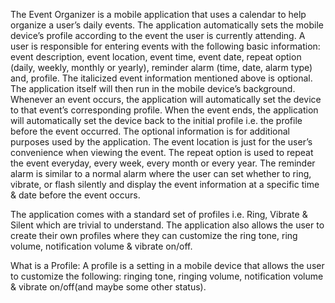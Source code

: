 The Event Organizer is a mobile application that uses a calendar to help organize a user’s daily events. The application automatically sets the mobile device’s profile according to the event the user is currently attending. A user is responsible for entering events with the following basic information: event description, event location, event time, event date, repeat option (daily, weekly, monthly or yearly), reminder alarm (time, date, alarm type) and, profile. The italicized event information mentioned above is optional. The application itself will then run in the mobile device’s background. Whenever an event occurs, the application will automatically set the device to that event’s corresponding profile. When the event ends, the application will automatically set the device back to the initial profile i.e. the profile before the event occurred.
The optional information is for additional purposes used by the application. The event location is just for the user’s convenience when viewing the event. The repeat option is used to repeat the event everyday, every week, every month or every year. The reminder alarm is similar to a normal alarm where the user can set whether to ring, vibrate, or flash silently and display the event information at a specific time & date before the event occurs.

The application comes with a standard set of profiles i.e. Ring, Vibrate & Silent which are trivial to understand. The application also allows the user to create their own profiles where they can customize the ring tone, ring volume, notification volume & vibrate on/off.

What is a Profile: A profile is a setting in a mobile device that allows the user to customize the following: ringing tone, ringing volume, notification volume & vibrate on/off(and maybe some other status).